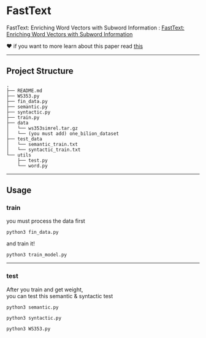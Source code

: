 
# FastText
FastText: Enriching Word Vectors with Subword Information 
: [FastText: Enriching Word Vectors with Subword Information](https://arxiv.org/pdf/1607.04606.pdf)

❤️ if you want to more learn about this paper read [this](https://yerimoh.github.io/LAN7/)





-----



## Project Structure


```
.
├── README.md
├── WS353.py
├── fin_data.py
├── semantic.py
├── syntactic.py
├── train.py
├── data
│   └── ws353simrel.tar.gz
│   └── (you must add) one_bilion_dataset
├── test_data
│   └── semantic_train.txt
│   └── syntactic_train.txt
└── utils
    ├── test.py
    └── word.py

```

----

## Usage


### train
you must process the data first
```
python3 fin_data.py
```
and train it!
```
python3 train_model.py 
```



-----


### test
After you train and get weight,  
you can test this semantic & syntactic test

```
python3 semantic.py 
```
```
python3 syntactic.py 
```
```
python3 WS353.py
```
